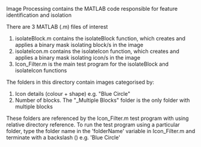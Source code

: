 Image Processing contains the MATLAB code responsible for feature identification and isolation

There are 3 MATLAB (.m) files of interest
1. isolateBlock.m contains the isolateBlock function, which creates and applies a binary mask isolating block/s in the image
2. isolateIcon.m contains the isolateIcon function, which creates and applies a binary mask isolating icon/s in the image
3. Icon_Filter.m is the main test program for the isolateBlock and isolateIcon functions

The folders in this directory contain images categorised by:
1. Icon details (colour + shape) e.g. "Blue Circle"
2. Number of blocks. The "_Multiple Blocks" folder is the only folder with multiple blocks

These folders are referenced by the Icon_Filter.m test program with using relative directory reference. To run the test program
using a particular folder, type the folder name in the 'folderName' variable in Icon_Filter.m and terminate with a backslash (\)
e.g. 'Blue Circle\'

